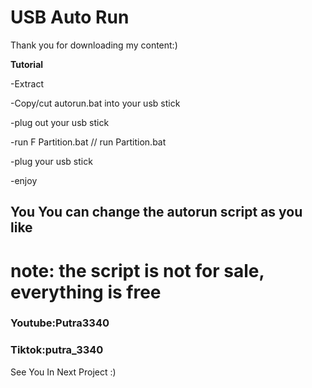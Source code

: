 # USB Auto Run
Thank you for downloading my content:)

<b>Tutorial</b>

-Extract

-Copy/cut autorun.bat into your usb stick

-plug out your usb stick

-run F Partition.bat  // run Partition.bat

-plug your usb stick

-enjoy


<h2>You You can change the autorun script as you like</h2>

<h1>note: the script is not for sale, everything is free</h1>

<h3>Youtube:Putra3340</h3>

<h3>Tiktok:putra_3340</h3

<h1>See You In Next Project :)</h1>
